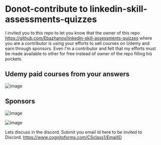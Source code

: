 # Donot-contribute to linkedin-skill-assessments-quizzes

I invited you to this repo to let you know that the owner of this repo 
https://github.com/Ebazhanov/linkedin-skill-assessments-quizzes where you are a contributor is using your efforts to sell courses on Udemy and earn through sponsors. Even I'm a contributor and felt that my efforts must be made available to other for free instead of owner of the repo filling his pockets.


## Udemy paid courses from your answers
![image](https://user-images.githubusercontent.com/82340756/114321079-efb98300-9ae6-11eb-9310-3d96cfc19093.png)


## Sponsors
![image](https://user-images.githubusercontent.com/82340756/114321434-c39f0180-9ae8-11eb-975f-ebd6b8f938b7.png)

![image](https://user-images.githubusercontent.com/82340756/114321461-df0a0c80-9ae8-11eb-9874-9cfeda680d5f.png)


Lets discuss in the discord.
Submit you email id here to be invited to Discord.
https://www.cognitoforms.com/CSclass1/EmailID

